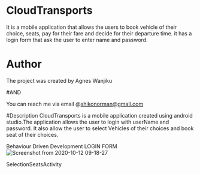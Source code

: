 # CloudTransports
It is a mobile application that allows the users to book vehicle of their choice, seats,  pay for their fare and decide for their departure time. it has a login form 
that ask the user to enter name and password.

# Author
The project was created by Agnes Wanjiku

#AND

You can reach me via email @shikonorman@gmail.com

#Description
CloudTransports is a mobile application created using android studio.The application allows the user to login with userName and password. It also allow the
user to select Vehicles of their choices and book seat of their choices.


Behaviour Driven Development
LOGIN FORM
![Screenshot from 2020-10-12 09-18-27](https://user-images.githubusercontent.com/63198747/95715083-eb182d00-0c71-11eb-8fb2-24d6e89ab053.png)

SelectionSeatsActivity
